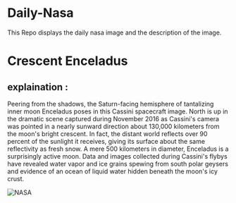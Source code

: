 # Daily-Nasa

This Repo displays the daily nasa image and the description of the image.

<!--NASA-->
# Crescent Enceladus
## explaination :

Peering from the shadows, the Saturn-facing hemisphere of tantalizing inner moon Enceladus poses in this Cassini spacecraft image. North is up in the dramatic scene captured during November 2016 as Cassini's camera was pointed in a nearly sunward direction about 130,000 kilometers from the moon's bright crescent. In fact, the distant world reflects over 90 percent of the sunlight it receives, giving its surface about the same reflectivity as fresh snow. A mere 500 kilometers in diameter, Enceladus is a surprisingly active moon. Data and images collected during Cassini's flybys have revealed water vapor and ice grains spewing from south polar geysers and evidence of an ocean of liquid water hidden beneath the moon's icy crust.

![NASA](https://apod.nasa.gov/apod/image/2312/PIA20522enceladusC.jpg)
<!--/NASA-->